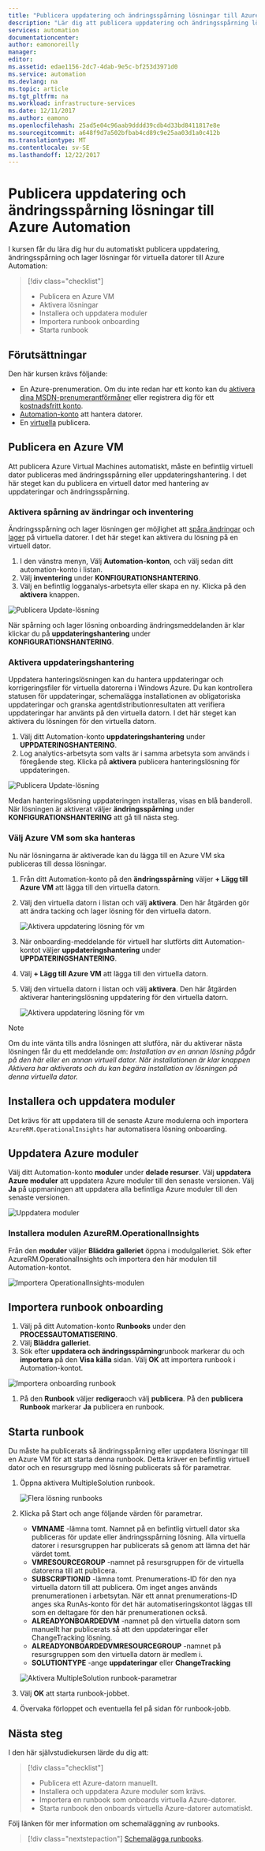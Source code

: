 ```yaml
---
title: "Publicera uppdatering och ändringsspårning lösningar till Azure Automation | Microsoft Docs"
description: "Lär dig att publicera uppdatering och ändringsspårning lösningar till Azure Automation."
services: automation
documentationcenter: 
author: eamonoreilly
manager: 
editor: 
ms.assetid: edae1156-2dc7-4dab-9e5c-bf253d3971d0
ms.service: automation
ms.devlang: na
ms.topic: article
ms.tgt_pltfrm: na
ms.workload: infrastructure-services
ms.date: 12/11/2017
ms.author: eamono
ms.openlocfilehash: 25ad5e04c96aab9dddd39cdb4d33bd8411817e8e
ms.sourcegitcommit: a648f9d7a502bfbab4cd89c9e25aa03d1a0c412b
ms.translationtype: MT
ms.contentlocale: sv-SE
ms.lasthandoff: 12/22/2017
---
```

# <a name="onboard-update-and-change-tracking-solutions-to-azure-automation"></a>Publicera uppdatering och ändringsspårning lösningar till Azure Automation

I kursen får du lära dig hur du automatiskt publicera uppdatering, ändringsspårning och lager lösningar för virtuella datorer till Azure Automation:

> [!div class="checklist"]
> * Publicera en Azure VM
> * Aktivera lösningar
> * Installera och uppdatera moduler
> * Importera runbook onboarding
> * Starta runbook

## <a name="prerequisites"></a>Förutsättningar

Den här kursen krävs följande:

* En Azure-prenumeration. Om du inte redan har ett konto kan du [aktivera dina MSDN-prenumerantförmåner](https://azure.microsoft.com/pricing/member-offers/msdn-benefits-details/) eller registrera dig för ett [kostnadsfritt konto](https://azure.microsoft.com/free/?WT.mc_id=A261C142F).
* [Automation-konto](automation-offering-get-started.md) att hantera datorer.
* En [virtuella](../virtual-machines/windows/quick-create-portal.md) publicera.

## <a name="onboard-an-azure-vm"></a>Publicera en Azure VM

Att publicera Azure Virtual Machines automatiskt, måste en befintlig virtuell dator publiceras med ändringsspårning eller uppdateringshantering. I det här steget kan du publicera en virtuell dator med hantering av uppdateringar och ändringsspårning.

### <a name="enable-change-tracking-and-inventory"></a>Aktivera spårning av ändringar och inventering

Ändringsspårning och lager lösningen ger möjlighet att [spåra ändringar](automation-vm-change-tracking.md) och [lager](automation-vm-inventory.md) på virtuella datorer. I det här steget kan aktivera du lösning på en virtuell dator.

1. I den vänstra menyn, Välj **Automation-konton**, och välj sedan ditt automation-konto i listan.
1. Välj **inventering** under **KONFIGURATIONSHANTERING**.
1. Välj en befintlig logganalys-arbetsyta eller skapa en ny. Klicka på den **aktivera** knappen.

![Publicera Update-lösning](media/automation-onboard-solutions/inventory-onboard.png)

När spårning och lager lösning onboarding ändringsmeddelanden är klar klickar du på **uppdateringshantering** under **KONFIGURATIONSHANTERING**.

### <a name="enable-update-management"></a>Aktivera uppdateringshantering

Uppdatera hanteringslösningen kan du hantera uppdateringar och korrigeringsfiler för virtuella datorerna i Windows Azure. Du kan kontrollera statusen för uppdateringar, schemalägga installationen av obligatoriska uppdateringar och granska agentdistributionresultaten att verifiera uppdateringar har använts på den virtuella datorn. I det här steget kan aktivera du lösningen för den virtuella datorn.

1. Välj ditt Automation-konto **uppdateringshantering** under **UPPDATERINGSHANTERING**.
1. Log analytics-arbetsyta som valts är i samma arbetsyta som används i föregående steg. Klicka på **aktivera** publicera hanteringslösning för uppdateringen.

![Publicera Update-lösning](media/automation-onboard-solutions/update-onboard.png)

Medan hanteringslösning uppdateringen installeras, visas en blå banderoll. När lösningen är aktiverat väljer **ändringsspårning** under **KONFIGURATIONSHANTERING** att gå till nästa steg.

### <a name="select-azure-vm-to-be-managed"></a>Välj Azure VM som ska hanteras

Nu när lösningarna är aktiverade kan du lägga till en Azure VM ska publiceras till dessa lösningar.

1. Från ditt Automation-konto på den **ändringsspårning** väljer **+ Lägg till Azure VM** att lägga till den virtuella datorn.

1. Välj den virtuella datorn i listan och välj **aktivera**. Den här åtgärden gör att ändra tacking och lager lösning för den virtuella datorn.

   ![Aktivera uppdatering lösning för vm](media/automation-onboard-solutions/enable-change-tracking.png)

1. När onboarding-meddelande för virtuell har slutförts ditt Automation-kontot väljer **uppdateringshantering** under **UPPDATERINGSHANTERING**.

1. Välj **+ Lägg till Azure VM** att lägga till den virtuella datorn.

1. Välj den virtuella datorn i listan och välj **aktivera**. Den här åtgärden aktiverar hanteringslösning uppdatering för den virtuella datorn.

   ![Aktivera uppdatering lösning för vm](media/automation-onboard-solutions/enable-update.png)

> [!NOTE]
> Om du inte vänta tills andra lösningen att slutföra, när du aktiverar nästa lösningen får du ett meddelande om: *Installation av en annan lösning pågår på den här eller en annan virtuell dator. När installationen är klar knappen Aktivera har aktiverats och du kan begära installation av lösningen på denna virtuella dator.*

## <a name="install-and-update-modules"></a>Installera och uppdatera moduler

Det krävs för att uppdatera till de senaste Azure modulerna och importera `AzureRM.OperationalInsights` har automatisera lösning onboarding.

## <a name="update-azure-modules"></a>Uppdatera Azure moduler

Välj ditt Automation-konto **moduler** under **delade resurser**. Välj **uppdatera Azure moduler** att uppdatera Azure moduler till den senaste versionen. Välj **Ja** på uppmaningen att uppdatera alla befintliga Azure moduler till den senaste versionen.

![Uppdatera moduler](media/automation-onboard-solutions/update-modules.png)

### <a name="install-azurermoperationalinsights-module"></a>Installera modulen AzureRM.OperationalInsights

Från den **moduler** väljer **Bläddra galleriet** öppna i modulgalleriet. Sök efter AzureRM.OperationalInsights och importera den här modulen till Automation-kontot.

![Importera OperationalInsights-modulen](media/automation-onboard-solutions/import-operational-insights-module.png)

## <a name="import-the-onboarding-runbook"></a>Importera runbook onboarding

1. Välj på ditt Automation-konto **Runbooks** under den **PROCESSAUTOMATISERING**.
1. Välj **Bläddra galleriet**.
1. Sök efter **uppdatera och ändringsspårning**runbook markerar du och **importera** på den **Visa källa** sidan. Välj **OK** att importera runbook i Automation-kontot.

  ![Importera onboarding runbook](media/automation-onboard-solutions/import-from-gallery.png)

1. På den **Runbook** väljer **redigera**och välj **publicera**. På den **publicera Runbook** markerar **Ja** publicera en runbook.

## <a name="start-the-runbook"></a>Starta runbook

Du måste ha publicerats så ändringsspårning eller uppdatera lösningar till en Azure VM för att starta denna runbook. Detta kräver en befintlig virtuell dator och en resursgrupp med lösning publicerats så för parametrar.

1. Öppna aktivera MultipleSolution runbook.

   ![Flera lösning runbooks](media/automation-onboard-solutions/runbook-overview.png)

1. Klicka på Start och ange följande värden för parametrar.

   * **VMNAME** -lämna tomt. Namnet på en befintlig virtuell dator ska publiceras för update eller ändringsspårning lösning. Alla virtuella datorer i resursgruppen har publicerats så genom att lämna det här värdet tomt.
   * **VMRESOURCEGROUP** -namnet på resursgruppen för de virtuella datorerna till att publicera.
   * **SUBSCRIPTIONID** -lämna tomt. Prenumerations-ID för den nya virtuella datorn till att publicera. Om inget anges används prenumerationen i arbetsytan. När ett annat prenumerations-ID anges ska RunAs-konto för det här automatiseringskontot läggas till som en deltagare för den här prenumerationen också.
   * **ALREADYONBOARDEDVM** -namnet på den virtuella datorn som manuellt har publicerats så att den uppdateringar eller ChangeTracking lösning.
   * **ALREADYONBOARDEDVMRESOURCEGROUP** -namnet på resursgruppen som den virtuella datorn är medlem i.
   * **SOLUTIONTYPE** -ange **uppdateringar** eller **ChangeTracking**

   ![Aktivera MultipleSolution runbook-parametrar](media/automation-onboard-solutions/runbook-parameters.png)

1. Välj **OK** att starta runbook-jobbet.
1. Övervaka förloppet och eventuella fel på sidan för runbook-jobb.

## <a name="next-steps"></a>Nästa steg

I den här självstudiekursen lärde du dig att:

> [!div class="checklist"]
> * Publicera ett Azure-datorn manuellt.
> * Installera och uppdatera Azure moduler som krävs.
> * Importera en runbook som onboards virtuella Azure-datorer.
> * Starta runbook den onboards virtuella Azure-datorer automatiskt.

Följ länken för mer information om schemaläggning av runbooks.

> [!div class="nextstepaction"]
> [Schemalägga runbooks](automation-schedules.md).
